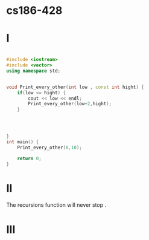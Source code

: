 # cs186-428


# I  
``` cpp

#include <iostream>
#include <vector>
using namespace std;


void Print_every_other(int low , const int hight) {
    if(low <= hight) {
        cout << low << endl;
        Print_every_other(low+2,hight);
    }




}
int main() {
    Print_every_other(0,10);

    return 0;
}

```

# II 
The recursions function will never stop .


# III 

